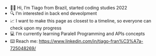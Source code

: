 - 👍🏼 Hi, I’m Tiago from Brazil, started coding studies 2022
- 🔍 I’m interested in back end deveolpment
- 📈 I want to make this page as closest to a timeline, so everyone can check upon my progress 
- 💻 I’m currently learning Paralell Programming and APIs concepts
- ⌨️ Reach me: https://www.linkedin.com/in/tiago-fran%C3%A7a-725048269/ 

<!---
TiagusFR/TiagusFR is a ✨ special ✨ repository because its `README.md` (this file) appears on your GitHub profile.
You can click the Preview link to take a look at your changes.
--->

